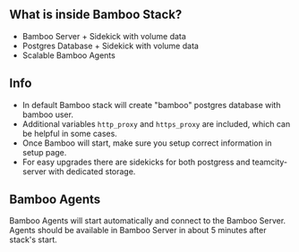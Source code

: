 ## What is inside Bamboo Stack?
* Bamboo Server + Sidekick with volume data
* Postgres Database + Sidekick with volume data
* Scalable Bamboo Agents

## Info
* In default Bamboo stack will create "bamboo" postgres database with bamboo user.  
* Additional variables `http_proxy` and `https_proxy` are included, which can be helpful in some cases.
* Once Bamboo will start, make sure you setup correct information in setup page.
* For easy upgrades there are sidekicks for both postgress and teamcity-server with dedicated storage.

## Bamboo Agents
Bamboo Agents will start automatically and connect to the Bamboo Server.  
Agents should be available in Bamboo Server in about 5 minutes after stack's start.
